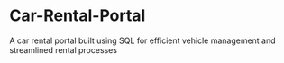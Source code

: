 # Car-Rental-Portal
A car rental portal built using SQL for efficient vehicle management and streamlined rental processes
